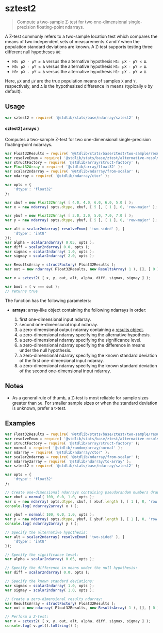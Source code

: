 <!--

@license Apache-2.0

Copyright (c) 2025 The Stdlib Authors.

Licensed under the Apache License, Version 2.0 (the "License");
you may not use this file except in compliance with the License.
You may obtain a copy of the License at

   http://www.apache.org/licenses/LICENSE-2.0

Unless required by applicable law or agreed to in writing, software
distributed under the License is distributed on an "AS IS" BASIS,
WITHOUT WARRANTIES OR CONDITIONS OF ANY KIND, either express or implied.
See the License for the specific language governing permissions and
limitations under the License.

-->

# sztest2

> Compute a two-sample Z-test for two one-dimensional single-precision floating-point ndarrays.

<section class="intro">

A Z-test commonly refers to a two-sample location test which compares the means of two independent sets of measurements `X` and `Y` when the population standard deviations are known. A Z-test supports testing three different null hypotheses `H0`:

-   `H0: μX - μY ≥ Δ` versus the alternative hypothesis `H1: μX - μY < Δ`.
-   `H0: μX - μY ≤ Δ` versus the alternative hypothesis `H1: μX - μY > Δ`.
-   `H0: μX - μY = Δ` versus the alternative hypothesis `H1: μX - μY ≠ Δ`.

Here, `μX` and `μY` are the true population means of samples `X` and `Y`, respectively, and `Δ` is the hypothesized difference in means (typically `0` by default).

</section>

<!-- /.intro -->

<section class="usage">

## Usage

```javascript
var sztest2 = require( '@stdlib/stats/base/ndarray/sztest2' );
```

#### sztest2( arrays )

Computes a two-sample Z-test for two one-dimensional single-precision floating-point ndarrays.

```javascript
var Float32Results = require( '@stdlib/stats/base/ztest/two-sample/results/float32' );
var resolveEnum = require( '@stdlib/stats/base/ztest/alternative-resolve-enum' );
var structFactory = require( '@stdlib/array/struct-factory' );
var Float32Array = require( '@stdlib/array/float32' );
var scalar2ndarray = require( '@stdlib/ndarray/from-scalar' );
var ndarray = require( '@stdlib/ndarray/ctor' );

var opts = {
    'dtype': 'float32'
};

var xbuf = new Float32Array( [ 4.0, 4.0, 6.0, 6.0, 5.0 ] );
var x = new ndarray( opts.dtype, xbuf, [ 5 ], [ 1 ], 0, 'row-major' );

var ybuf = new Float32Array( [ 3.0, 3.0, 5.0, 7.0, 7.0 ] );
var y = new ndarray( opts.dtype, ybuf, [ 5 ], [ 1 ], 0, 'row-major' );

var alt = scalar2ndarray( resolveEnum( 'two-sided' ), {
    'dtype': 'int8'
});
var alpha = scalar2ndarray( 0.05, opts );
var diff = scalar2ndarray( 0.0, opts );
var sigmax = scalar2ndarray( 1.0, opts );
var sigmay = scalar2ndarray( 2.0, opts );

var ResultsArray = structFactory( Float32Results );
var out = new ndarray( Float32Results, new ResultsArray( 1 ), [], [ 0 ], 0, 'row-major' );

var v = sztest2( [ x, y, out, alt, alpha, diff, sigmax, sigmay ] );

var bool = ( v === out );
// returns true
```

The function has the following parameters:

-   **arrays**: array-like object containing the following ndarrays in order:

    1.  first one-dimensional input ndarray.
    2.  second one-dimensional input ndarray.
    3.  a zero-dimensional output ndarray containing a [results object][@stdlib/stats/base/ztest/two-sample/results/float32].
    4.  a zero-dimensional ndarray specifying the alternative hypothesis.
    5.  a zero-dimensional ndarray specifying the significance level.
    6.  a zero-dimensional ndarray specifying the difference in means under the null hypothesis.
    7.  a zero-dimensional ndarray specifying the known standard deviation of the first one-dimensional input ndarray.
    8.  a zero-dimensional ndarray specifying the known standard deviation of the second one-dimensional input ndarray.

</section>

<!-- /.usage -->

<section class="notes">

## Notes

-   As a general rule of thumb, a Z-test is most reliable for sample sizes greater than `50`. For smaller sample sizes or when the standard deviation is unknown, prefer a t-test.

</section>

<!-- /.notes -->

<section class="examples">

## Examples

<!-- eslint no-undef: "error" -->

```javascript
var Float32Results = require( '@stdlib/stats/base/ztest/two-sample/results/float32' );
var resolveEnum = require( '@stdlib/stats/base/ztest/alternative-resolve-enum' );
var structFactory = require( '@stdlib/array/struct-factory' );
var normal = require( '@stdlib/random/array/normal' );
var ndarray = require( '@stdlib/ndarray/ctor' );
var scalar2ndarray = require( '@stdlib/ndarray/from-scalar' );
var ndarray2array = require( '@stdlib/ndarray/to-array' );
var sztest2 = require( '@stdlib/stats/base/ndarray/sztest2' );

var opts = {
    'dtype': 'float32'
};

// Create one-dimensional ndarrays containing pseudorandom numbers drawn from a normal distribution:
var xbuf = normal( 100, 0.0, 1.0, opts );
var x = new ndarray( opts.dtype, xbuf, [ xbuf.length ], [ 1 ], 0, 'row-major' );
console.log( ndarray2array( x ) );

var ybuf = normal( 100, 0.0, 1.0, opts );
var y = new ndarray( opts.dtype, ybuf, [ ybuf.length ], [ 1 ], 0, 'row-major' );
console.log( ndarray2array( y ) );

// Specify the alternative hypothesis:
var alt = scalar2ndarray( resolveEnum( 'two-sided' ), {
    'dtype': 'int8'
});

// Specify the significance level:
var alpha = scalar2ndarray( 0.05, opts );

// Specify the difference in means under the null hypothesis:
var diff = scalar2ndarray( 0.0, opts );

// Specify the known standard deviations:
var sigmax = scalar2ndarray( 1.0, opts );
var sigmay = scalar2ndarray( 1.0, opts );

// Create a zero-dimensional results ndarray:
var ResultsArray = structFactory( Float32Results );
var out = new ndarray( Float32Results, new ResultsArray( 1 ), [], [ 0 ], 0, 'row-major' );

// Perform a Z-test:
var v = sztest2( [ x, y, out, alt, alpha, diff, sigmax, sigmay ] );
console.log( v.get().toString() );
```

</section>

<!-- /.examples -->

<!-- Section for related `stdlib` packages. Do not manually edit this section, as it is automatically populated. -->

<section class="related">

</section>

<!-- /.related -->

<!-- Section for all links. Make sure to keep an empty line after the `section` element and another before the `/section` close. -->

<section class="links">

[@stdlib/stats/base/ztest/two-sample/results/float32]: https://github.com/stdlib-js/stdlib/tree/develop/lib/node_modules/%40stdlib/stats/base/ztest/two-sample/results/float32

</section>

<!-- /.links -->
